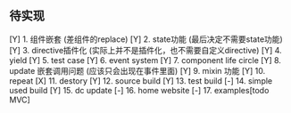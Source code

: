 ## 待实现
[Y] 1. 组件嵌套 (差组件的replace)
[Y] 2. state功能 (最后决定不需要state功能)
[Y] 3. directive插件化 (实际上并不是插件化，也不需要自定义directive)
[Y] 4. yield
[Y] 5. test case
[Y] 6. event system
[Y] 7. component life circle
[Y] 8. update 嵌套调用问题 (应该只会出现在事件里面)
[Y] 9. mixin 功能
[Y] 10. repeat
[X] 11. destory
[Y] 12. source build
[Y] 13. test build
[-] 14. simple used build
[Y] 15. dc update
[-] 16. home website
[-] 17. examples[todo MVC]

